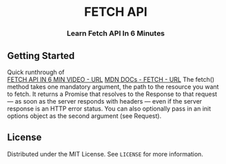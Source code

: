 <h1 align="center">FETCH API</h1>

<h3 align="center">Learn Fetch API In 6 Minutes</h3>    

<!-- GETTING STARTED -->
## Getting Started
Quick runthrough of 
</br>
[FETCH API IN 6 MIN VIDEO - URL](https://www.youtube.com/watch?v=cuEtnrL9-H0)
[MDN DOCs - FETCH - URL](https://developer.mozilla.org/en-US/docs/Web/API/Fetch_API)
The fetch() method takes one mandatory argument, the path to the resource you want to fetch. It returns a Promise that resolves to the Response to that request — as soon as the server responds with headers — even if the server response is an HTTP error status. You can also optionally pass in an init options object as the second argument (see Request).
<!-- LICENSE -->
## License

Distributed under the MIT License. See `LICENSE` for more information.